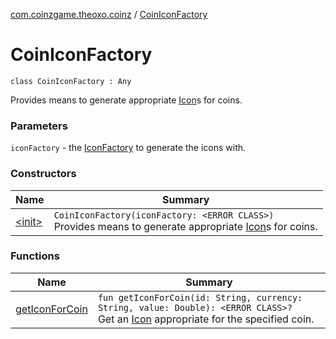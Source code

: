 [com.coinzgame.theoxo.coinz](../index.md) / [CoinIconFactory](.)

# CoinIconFactory

`class CoinIconFactory : Any`

Provides means to generate appropriate [Icon](#)s for coins.

### Parameters

`iconFactory` - the [IconFactory](#) to generate the icons with.

### Constructors

| Name | Summary |
|---|---|
| [&lt;init&gt;](-init-.md) | `CoinIconFactory(iconFactory: <ERROR CLASS>)`<br>Provides means to generate appropriate [Icon](#)s for coins. |

### Functions

| Name | Summary |
|---|---|
| [getIconForCoin](get-icon-for-coin.md) | `fun getIconForCoin(id: String, currency: String, value: Double): <ERROR CLASS>?`<br>Get an [Icon](#) appropriate for the specified coin. |
